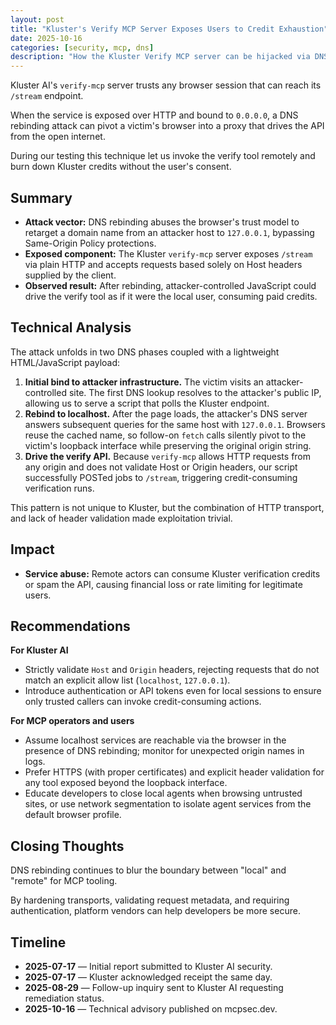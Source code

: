```yaml
---
layout: post
title: "Kluster's Verify MCP Server Exposes Users to Credit Exhaustion"
date: 2025-10-16
categories: [security, mcp, dns]
description: "How the Kluster Verify MCP server can be hijacked via DNS rebinding to drain credits"
---
```


Kluster AI's `verify-mcp` server trusts any browser session that can reach its `/stream` endpoint.

When the service is exposed over HTTP and bound to `0.0.0.0`, a DNS rebinding attack can pivot a victim's browser into a proxy that drives the API from the open internet.

During our testing this technique let us invoke the verify tool remotely and burn down Kluster credits without the user's consent.

## Summary

- **Attack vector:** DNS rebinding abuses the browser's trust model to retarget a domain name from an attacker host to `127.0.0.1`, bypassing Same-Origin Policy protections.
- **Exposed component:** The Kluster `verify-mcp` server exposes `/stream` via plain HTTP and accepts requests based solely on Host headers supplied by the client.
- **Observed result:** After rebinding, attacker-controlled JavaScript could drive the verify tool as if it were the local user, consuming paid credits.

## Technical Analysis

The attack unfolds in two DNS phases coupled with a lightweight HTML/JavaScript payload:

1. **Initial bind to attacker infrastructure.** The victim visits an attacker-controlled site. The first DNS lookup resolves to the attacker's public IP, allowing us to serve a script that polls the Kluster endpoint.
2. **Rebind to localhost.** After the page loads, the attacker's DNS server answers subsequent queries for the same host with `127.0.0.1`. Browsers reuse the cached name, so follow-on `fetch` calls silently pivot to the victim's loopback interface while preserving the original origin string.
3. **Drive the verify API.** Because `verify-mcp` allows HTTP requests from any origin and does not validate Host or Origin headers, our script successfully POSTed jobs to `/stream`, triggering credit-consuming verification runs.

This pattern is not unique to Kluster, but the combination of HTTP transport, and lack of header validation made exploitation trivial.

## Impact

- **Service abuse:** Remote actors can consume Kluster verification credits or spam the API, causing financial loss or rate limiting for legitimate users.

## Recommendations

**For Kluster AI**
- Strictly validate `Host` and `Origin` headers, rejecting requests that do not match an explicit allow list (`localhost`, `127.0.0.1`).
- Introduce authentication or API tokens even for local sessions to ensure only trusted callers can invoke credit-consuming actions.

**For MCP operators and users**
- Assume localhost services are reachable via the browser in the presence of DNS rebinding; monitor for unexpected origin names in logs.
- Prefer HTTPS (with proper certificates) and explicit header validation for any tool exposed beyond the loopback interface.
- Educate developers to close local agents when browsing untrusted sites, or use network segmentation to isolate agent services from the default browser profile.

## Closing Thoughts

DNS rebinding continues to blur the boundary between "local" and "remote" for MCP tooling.

By hardening transports, validating request metadata, and requiring authentication, platform vendors can help developers be more secure. 

## Timeline

- **2025-07-17** — Initial report submitted to Kluster AI security.
- **2025-07-17** — Kluster acknowledged receipt the same day.
- **2025-08-29** — Follow-up inquiry sent to Kluster AI requesting remediation status.
- **2025-10-16** — Technical advisory published on mcpsec.dev.